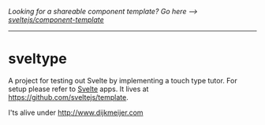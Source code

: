 *Looking for a shareable component template? Go here --> [sveltejs/component-template](https://github.com/sveltejs/component-template)*

---

# sveltype

A project for testing out Svelte by implementing a touch type tutor.
For setup please refer to [Svelte](https://svelte.dev) apps. It lives at https://github.com/sveltejs/template.

I'ts alive under http://www.dijkmeijer.com
